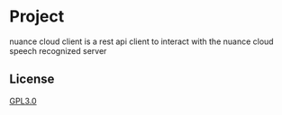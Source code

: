 # Project

nuance cloud client is a rest api client to interact with the nuance cloud speech recognized server


## License
[GPL3.0](https://choosealicense.com/licenses/gpl-3.0/)
